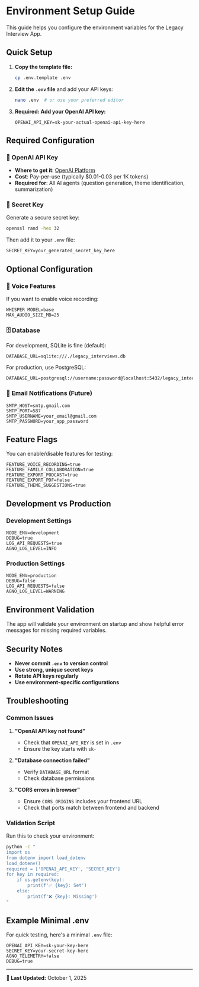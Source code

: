 # Environment Setup Guide

This guide helps you configure the environment variables for the Legacy Interview App.

## Quick Setup

1. **Copy the template file:**
   ```bash
   cp .env.template .env
   ```

2. **Edit the `.env` file** and add your API keys:
   ```bash
   nano .env  # or use your preferred editor
   ```

3. **Required: Add your OpenAI API key:**
   ```
   OPENAI_API_KEY=sk-your-actual-openai-api-key-here
   ```

## Required Configuration

### 🔑 OpenAI API Key
- **Where to get it**: [OpenAI Platform](https://platform.openai.com/api-keys)
- **Cost**: Pay-per-use (typically $0.01-0.03 per 1K tokens)
- **Required for**: All AI agents (question generation, theme identification, summarization)

### 🔐 Secret Key
Generate a secure secret key:
```bash
openssl rand -hex 32
```
Then add it to your `.env` file:
```
SECRET_KEY=your_generated_secret_key_here
```

## Optional Configuration

### 🎤 Voice Features
If you want to enable voice recording:
```
WHISPER_MODEL=base
MAX_AUDIO_SIZE_MB=25
```

### 🗄️ Database
For development, SQLite is fine (default):
```
DATABASE_URL=sqlite:///./legacy_interviews.db
```

For production, use PostgreSQL:
```
DATABASE_URL=postgresql://username:password@localhost:5432/legacy_interviews
```

### 📧 Email Notifications (Future)
```
SMTP_HOST=smtp.gmail.com
SMTP_PORT=587
SMTP_USERNAME=your_email@gmail.com
SMTP_PASSWORD=your_app_password
```

## Feature Flags

You can enable/disable features for testing:
```
FEATURE_VOICE_RECORDING=true
FEATURE_FAMILY_COLLABORATION=true
FEATURE_EXPORT_PODCAST=true
FEATURE_EXPORT_PDF=false
FEATURE_THEME_SUGGESTIONS=true
```

## Development vs Production

### Development Settings
```
NODE_ENV=development
DEBUG=true
LOG_API_REQUESTS=true
AGNO_LOG_LEVEL=INFO
```

### Production Settings
```
NODE_ENV=production
DEBUG=false
LOG_API_REQUESTS=false
AGNO_LOG_LEVEL=WARNING
```

## Environment Validation

The app will validate your environment on startup and show helpful error messages for missing required variables.

## Security Notes

- **Never commit `.env` to version control**
- **Use strong, unique secret keys**
- **Rotate API keys regularly**
- **Use environment-specific configurations**

## Troubleshooting

### Common Issues

1. **"OpenAI API key not found"**
   - Check that `OPENAI_API_KEY` is set in `.env`
   - Ensure the key starts with `sk-`

2. **"Database connection failed"**
   - Verify `DATABASE_URL` format
   - Check database permissions

3. **"CORS errors in browser"**
   - Ensure `CORS_ORIGINS` includes your frontend URL
   - Check that ports match between frontend and backend

### Validation Script

Run this to check your environment:
```bash
python -c "
import os
from dotenv import load_dotenv
load_dotenv()
required = ['OPENAI_API_KEY', 'SECRET_KEY']
for key in required:
    if os.getenv(key):
        print(f'✅ {key}: Set')
    else:
        print(f'❌ {key}: Missing')
"
```

## Example Minimal .env

For quick testing, here's a minimal `.env` file:
```
OPENAI_API_KEY=sk-your-key-here
SECRET_KEY=your-secret-key-here
AGNO_TELEMETRY=false
DEBUG=true
```

---
**📅 Last Updated:** October 1, 2025
